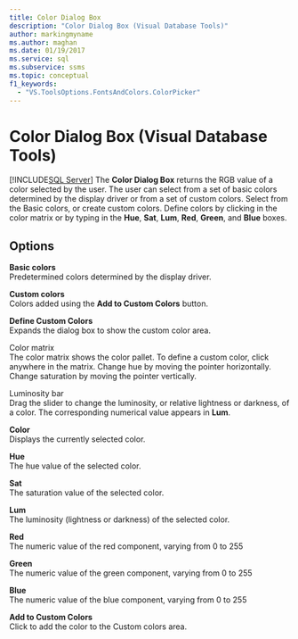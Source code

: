 ```yaml
---
title: Color Dialog Box
description: "Color Dialog Box (Visual Database Tools)"
author: markingmyname
ms.author: maghan
ms.date: 01/19/2017
ms.service: sql
ms.subservice: ssms
ms.topic: conceptual
f1_keywords:
  - "VS.ToolsOptions.FontsAndColors.ColorPicker"
---
```

# Color Dialog Box (Visual Database Tools)
[!INCLUDE[SQL Server](../../includes/applies-to-version/sqlserver.md)]
The **Color Dialog Box** returns the RGB value of a color selected by the user. The user can select from a set of basic colors determined by the display driver or from a set of custom colors. Select from the Basic colors, or create custom colors. Define colors by clicking in the color matrix or by typing in the **Hue**, **Sat**, **Lum**, **Red**, **Green**, and **Blue** boxes.  
  
## Options  
**Basic colors**  
Predetermined colors determined by the display driver.  
  
**Custom colors**  
Colors added using the **Add to Custom Colors** button.  
  
**Define Custom Colors**  
Expands the dialog box to show the custom color area.  
  
Color matrix  
The color matrix shows the color pallet. To define a custom color, click anywhere in the matrix. Change hue by moving the pointer horizontally. Change saturation by moving the pointer vertically.  
  
Luminosity bar  
Drag the slider to change the luminosity, or relative lightness or darkness, of a color. The corresponding numerical value appears in **Lum**.  
  
**Color**  
Displays the currently selected color.  
  
**Hue**  
The hue value of the selected color.  
  
**Sat**  
The saturation value of the selected color.  
  
**Lum**  
The luminosity (lightness or darkness) of the selected color.  
  
**Red**  
The numeric value of the red component, varying from 0 to 255  
  
**Green**  
The numeric value of the green component, varying from 0 to 255  
  
**Blue**  
The numeric value of the blue component, varying from 0 to 255  
  
**Add to Custom Colors**  
Click to add the color to the Custom colors area.  
  
